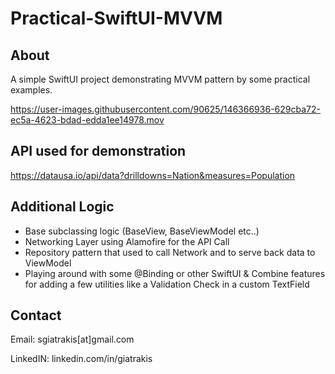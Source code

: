 # Practical-SwiftUI-MVVM

## About

A simple SwiftUI project demonstrating MVVM pattern by some practical examples.

https://user-images.githubusercontent.com/90625/146366936-629cba72-ec5a-4623-bdad-edda1ee14978.mov


## API used for demonstration

https://datausa.io/api/data?drilldowns=Nation&measures=Population

## Additional Logic

- Base subclassing logic (BaseView, BaseViewModel etc..)
- Networking Layer using Alamofire for the API Call
- Repository pattern that used to call Network and to serve back data to ViewModel
- Playing around with some @Binding or other SwiftUI & Combine features for adding a few utilities like a Validation Check in a custom TextField

## Contact

Email: sgiatrakis[at]gmail.com

LinkedIN: linkedin.com/in/giatrakis
